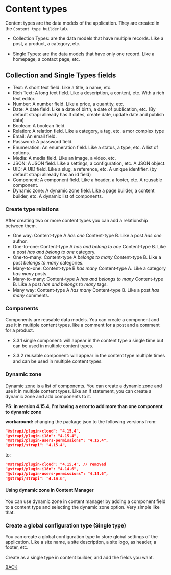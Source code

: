 # Content types

Content types are the data models of the application. They are created in the `Content type builder` tab.

* Collection Types: are the data models that have multiple records. Like a post, a product, a category, etc.

* Single Types: are the data models that have only one record. Like a homepage, a contact page, etc.

## Collection and Single Types fields

* Text: A short text field. Like a title, a name, etc.
* Rich Text: A long text field. Like a description, a content, etc. With a rich text editor.
* Number: A number field. Like a price, a quantity, etc.
* Date: A date field. Like a date of birth, a date of publication, etc. (By default strapi allready has 3 dates, create date, update date and publish date)
* Boolean: A boolean field.
* Relation: A relation field. Like a category, a tag, etc. a mor complex type
* Email: An email field.
* Password: A password field.
* Enumeration: An enumeration field. Like a status, a type, etc. A list of options.
* Media: A media field. Like an image, a video, etc.
* JSON: A JSON field. Like a settings, a configuration, etc. A JSON object.
* UID: A UID field. Like a slug, a reference, etc. A unique identifier. (by default strapi allready has an id field)
* Component: A component field. Like a header, a footer, etc. A reusable component.
* Dynamic zone: A dynamic zone field. Like a page builder, a content builder, etc. A dynamic list of components.

### Create type relations

After creating two or more content types you can add a relationship between them.

* One way: Content-type A *has one* Content-type B. Like a post *has one* author.
* One-to-one: Content-type A *has and belong to one* Content-type B. Like a post *has and belong to one* category.
* One-to-many: Content-type A *belongs to many* Content-type B. Like a post *belongs to many* categories.
* Many-to-one: Content-type B *has many* Content-type A. Like a category *has many* posts.
* Many-to-many: Content-type A *has and belongs to many* Content-type B. Like a post *has and belongs to many* tags.
* Many way: Content-type A *has many* Content-type B. Like a post *has many* comments.

### Components

Components are reusable data models. You can create a component and use it in multiple content types.
like a comment for a post and a comment for a product.

* 3.3.1 single component: will appear in the content type a single time but can be used in multiple content types.

* 3.3.2 reusable component: will appear in the content type multiple times and can be used in multiple content types.

### Dynamic zone

Dynamic zone is a list of components. You can create a dynamic zone and use it in multiple content types. Like an if statement, you can create a dynamic zone and add components to it.

**PS: in version 4.15.4, I'm having a error to add more than one component to dynamic zone**

**workaround:** changing the package.json to the following versions
from:

```json
"@strapi/plugin-cloud": "4.15.4",
"@strapi/plugin-i18n": "4.15.4",
"@strapi/plugin-users-permissions": "4.15.4",
"@strapi/strapi": "4.15.4",
```

to:

```json
"@strapi/plugin-cloud": "4.15.4", // removed
"@strapi/plugin-i18n": "4.14.6",
"@strapi/plugin-users-permissions": "4.14.6",
"@strapi/strapi": "4.14.6",
```

#### Using dynamic zone in Content Manager

You can use dynamic zone in content manager by adding a component field to a content type and selecting the dynamic zone option. Very simple like that.

### Create a global configuration type (Single type)

You can create a global configuration type to store global settings of the application. Like a site name, a site description, a site logo, as header, a footer, etc.

Create as a single type in content builder, and add the fields you want.

[BACK](./readme.md)